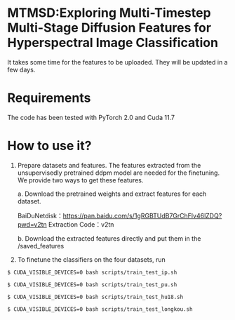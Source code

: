 # MTMSD:Exploring Multi-Timestep Multi-Stage Diffusion Features for Hyperspectral Image Classification
It takes some time for the features to be uploaded. They will be updated in a few days.

# Requirements
The code has been tested with PyTorch 2.0 and Cuda 11.7

# How to use it?
1. Prepare datasets and features. The features extracted from the unsupervisedly pretrained ddpm model are needed for the finetuning. We provide two ways to get these features.
   
   a. Download the pretrained weights and extract features for each dataset.

      BaiDuNetdisk：https://pan.baidu.com/s/1gRGBTUdB7GrChFlv46lZDQ?pwd=v2tn 
      Extraction Code：v2tn
   
   b. Download the extracted features directly and put them in the /saved_features

3. To finetune the classifiers on the four datasets, run

```
$ CUDA_VISIBLE_DEVICES=0 bash scripts/train_test_ip.sh
```

```
$ CUDA_VISIBLE_DEVICES=0 bash scripts/train_test_pu.sh
```

```
$ CUDA_VISIBLE_DEVICES=0 bash scripts/train_test_hu18.sh
```

```
$ CUDA_VISIBLE_DEVICES=0 bash scripts/train_test_longkou.sh
```
